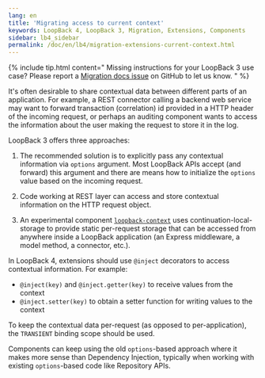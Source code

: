 ```yaml
---
lang: en
title: 'Migrating access to current context'
keywords: LoopBack 4, LoopBack 3, Migration, Extensions, Components
sidebar: lb4_sidebar
permalink: /doc/en/lb4/migration-extensions-current-context.html
---
```


{% include tip.html content="
Missing instructions for your LoopBack 3 use case? Please report a [Migration docs issue](https://github.com/strongloop/loopback-next/issues/new?labels=question,Migration,Docs&template=Migration_docs.md) on GitHub to let us know.
" %}

It's often desirable to share contextual data between different parts of an
application. For example, a REST connector calling a backend web service may
want to forward transaction (correlation) id provided in a HTTP header of the
incoming request, or perhaps an auditing component wants to access the
information about the user making the request to store it in the log.

LoopBack 3 offers three approaches:

1. The recommended solution is to explicitly pass any contextual information via
   `options` argument. Most LoopBack APIs accept (and forward) this argument and
   there are means how to initialize the `options` value based on the incoming
   request.

2. Code working at REST layer can access and store contextual information on the
   HTTP request object.

3. An experimental component
   [`loopback-context`](https://github.com/strongloop/loopback-context) uses
   continuation-local-storage to provide static per-request storage that can be
   accessed from anywhere inside a LoopBack application (an Express middleware,
   a model method, a connector, etc.).

In LoopBack 4, extensions should use `@inject` decorators to access contextual
information. For example:

- `@inject(key)` and `@inject.getter(key)` to receive values from the context
- `@inject.setter(key)` to obtain a setter function for writing values to the
  context

To keep the contextual data per-request (as opposed to per-application), the
`TRANSIENT` binding scope should be used.

Components can keep using the old `options`-based approach where it makes more
sense than Dependency Injection, typically when working with existing
`options`-based code like Repository APIs.
